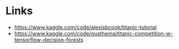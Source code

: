 # Links
* https://www.kaggle.com/code/alexisbcook/titanic-tutorial
* https://www.kaggle.com/code/gusthema/titanic-competition-w-tensorflow-decision-forests
